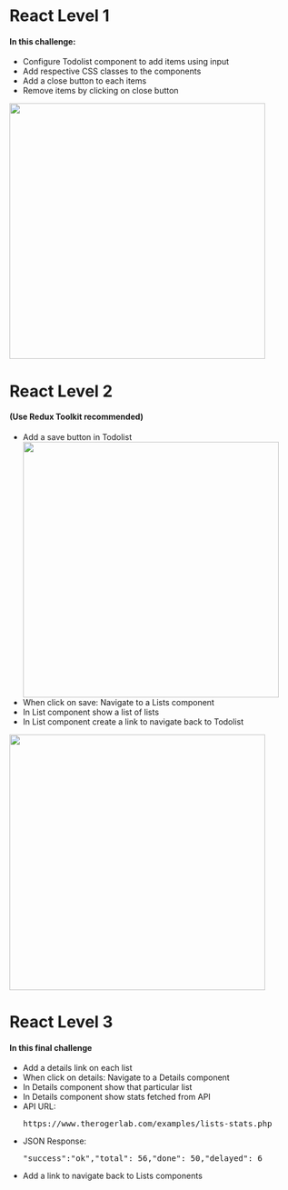 <h1>React Level 1</h1>
            <h4>In this challenge:</h4>
                <ul>
                    <li>Configure Todolist component to add items using input</li>
                    <li>Add respective CSS classes to the components</li>
                    <li>Add a close button to each items</li>
                    <li>Remove items by clicking on close button</li>
                </ul>
                <img src='https://www.therogerlab.com/sandbox/projectimages/5c76a4b094e91/4bccdedacdf169c2b2b587f70fa4e12f.jpg' width="450">
<h1>React Level 2</h1>            
            <h4>(Use Redux Toolkit recommended)</h4>            
                <ul>
                    <li>Add a save button in Todolist</li>
            <img src='https://www.therogerlab.com/sandbox/projectimages/5c76a4b094e91/800b7cf6272a47eefd89994dcedb50b3.jpg' width="450">            
                    <li>When click on save: Navigate to a Lists component</li>                    
                    <li>In List component show a list of lists</li>
                    <li>In List component create a link to navigate back to Todolist</li>                    
                </ul>
                <img src='https://www.therogerlab.com/sandbox/projectimages/5c76a4b094e91/1e5229de82214cdcfad1d91ce662e81d.jpg' width="450">                
        <h1>React Level 3</h1>            
            <h4>In this final challenge</h4>            
                <ul>
                    <li>Add a details link on each list</li>                                      
                    <li>When click on details: Navigate to a Details component</li>                    
                    <li>In Details component show that particular list</li>
                    <li>In Details component show stats fetched from API</li>                    
                    <li>API URL: <pre>https://www.therogerlab.com/examples/lists-stats.php</pre></li>
                    <li>JSON Response: <pre>"success":"ok","total": 56,"done": 50,"delayed": 6</pre></li>
                    <li>Add a link to navigate back to Lists components</li>  
                </ul>                
           
             
         
